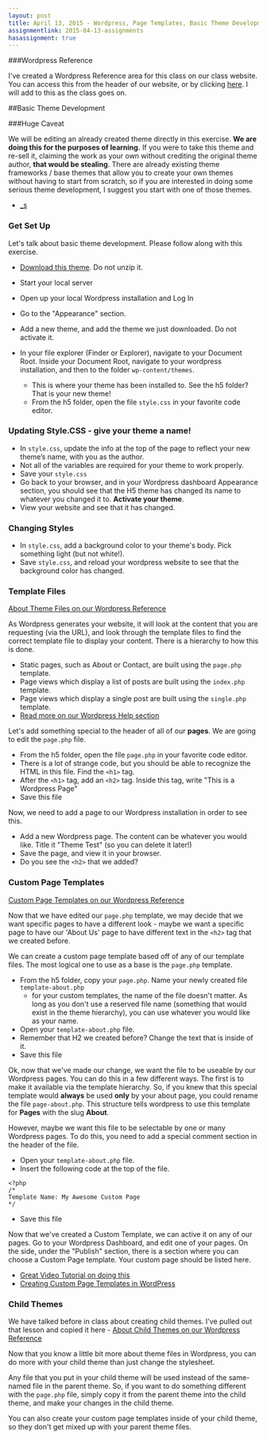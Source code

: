 ```yaml
---
layout: post
title: April 13, 2015 - Wordpress, Page Templates, Basic Theme Development and Child Themes
assignmentlink: 2015-04-13-assignments
hasassignment: true
---
```



###Wordpress Reference

I've created a Wordpress Reference area for this class on our class website.  You can access this from the header of our website, or by clicking [here](/wordpress).  I will add to this as the class goes on.


##Basic Theme Development

###Huge Caveat

We will be editing an already created theme directly in this exercise.  **We are doing this for the purposes of learning.**  If you were to take this theme and re-sell it, claiming the work as your own without crediting the original theme author, **that would be stealing**.  There are already existing theme frameworks / base themes that allow you to create your own themes without having to start from scratch, so if you are interested in doing some serious theme development, I suggest you start with one of those themes.

- [_s](http://underscores.me/)

### Get Set Up

Let's talk about basic theme development.  Please follow along with this exercise.

- [Download this theme](/media/h5.zip).  Do not unzip it.
- Start your local server
- Open up your local Wordpress installation and Log In
- Go to the "Appearance" section.
- Add a new theme, and add the theme we just downloaded.  Do not activate it.

- In your file explorer (Finder or Explorer), navigate to your Document Root.  Inside your Document Root, navigate to your wordpress installation, and then to the folder `wp-content/themes`.
  - This is where your theme has been installed to.  See the h5 folder?  That is your new theme!
  - From the h5 folder, open the file `style.css` in your favorite code editor.

### Updating Style.CSS - give your theme a name!

- In `style.css`, update the info at the top of the page to reflect your new theme’s name, with you as the author.
- Not all of the variables are required for your theme to work properly.
- Save your `style.css`
- Go back to your browser, and in your Wordpress dashboard Appearance section, you should see that the H5 theme has changed its name to whatever you changed it to.  **Activate your theme**.
- View your website and see that it has changed.

### Changing Styles

- In `style.css`, add a background color to your theme's body.  Pick something light (but not white!).
- Save `style.css`, and reload your wordpress website to see that the background color has changed.


### Template Files

[About Theme Files on our Wordpress Reference](wordpress/themeing-theme-files.html)

As Wordpress generates your website, it will look at the content that you are requesting (via the URL), and look through the template files to find the correct template file to display your content.  There is a hierarchy to how this is done.  

- Static pages, such as About or Contact, are built using the `page.php` template.
- Page views which display a list of posts are built using the `index.php` template.
- Page views which display a single post are built using the `single.php` template.
- [Read more on our Wordpress Help section](/wordpress/themeing-theme-files.html)

Let's add something special to the header of all of our **pages**.  We are going to edit the `page.php` file.

- From the h5 folder, open the file `page.php` in your favorite code editor.
- There is a lot of strange code, but you should be able to recognize the HTML in this file.  Find the `<h1>` tag.
- After the `<h1>` tag, add an `<h2>` tag.  Inside this tag, write "This is a Wordpress Page"
- Save this file

Now, we need to add a page to our Wordpress installation in order to see this.

- Add a new Wordpress page.  The content can be whatever you would like.  Title it "Theme Test" (so you can delete it later!)
- Save the page, and view it in your browser.
- Do you see the `<h2>` that we added?

### Custom Page Templates

[Custom Page Templates on our Wordpress Reference](/wordpress/themeing-page-templates.html)

Now that we have edited our `page.php` template, we may decide that we want specific pages to have a different look - maybe we want a specific page to have our 'About Us' page to have different text in the `<h2>` tag that we created before.

We can create a custom page template based off of any of our template files.  The most logical one to use as a base is the `page.php` template.

- From the h5 folder, copy your `page.php`.  Name your newly created file `template-about.php`
  - for your custom templates, the name of the file doesn't matter.  As long as you don't use a reserved file name (something that would exist in the theme hierarchy), you can use whatever you would like as your name.
- Open your `template-about.php` file.
- Remember that H2 we created before?  Change the text that is inside of it.
- Save this file

Ok, now that we've made our change, we want the file to be useable by our Wordpress pages.  You can do this in a few different ways.  The first is to make it available via the template hierarchy.  So, if you knew that this special template would **always** be used **only** by your about page, you could rename the file `page-about.php`.  This structure tells wordpress to use this template for **Pages** with the slug **About**.

However, maybe we want this file to be selectable by one or many Wordpress pages.  To do this, you need to add a special comment section in the header of the file.

- Open your `template-about.php` file.
- Insert the following code at the top of the file.

```
<?php
/*
Template Name: My Awesome Custom Page
*/
```

- Save this file

Now that we've created a Custom Template, we can active it on any of our pages.  Go to your Wordpress Dashboard, and edit one of your pages.  On the side, under the "Publish" section, there is a section where you can choose a Custom Page template.  Your custom page should be listed here.

- [Great Video Tutorial on doing this](https://www.youtube.com/watch?v=9HCxKyj1SV0)
- [Creating Custom Page Templates in WordPress](http://premium.wpmudev.org/blog/creating-custom-page-templates-in-wordpress/)

### Child Themes

We have talked before in class about creating child themes.  I've pulled out that lesson and copied it here - [About Child Themes on our Wordpress Reference](/wordpress/themeing-child-theme.html)

Now that you know a little bit more about theme files in Wordpress, you can do more with your child theme than just change the stylesheet.

Any file that you put in your child theme will be used instead of the same-named file in the parent theme.  So, if you want to do something different with the `page.php` file, simply copy it from the parent theme into the child theme, and make your changes in the child theme.

You can also create your custom page templates inside of your child theme, so they don't get mixed up with your parent theme files.